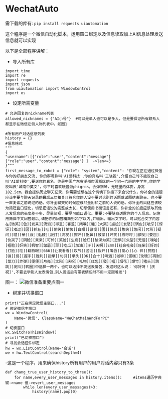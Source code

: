 # WechatAuto
需下载的库有:
```pip install requests uiautomation```

这个程序是一个微信自动化脚本，运用窗口绑定以及信息读取加上AI信息处理发送信息就可以实现

 以下是全部程序讲解：

- 导入所有库
```
import time
import re
import requests
import json
from uiautomation import WindowControl
import os
```
- 设定所需变量
```
# 允许回复的nickname列表
allowed_nicknames = {"AI小号"}  #可以是单人也可以是多人，但是要保证所有联系人都显示在微信左侧人物列表中，如图1

#所有用户对话信息列表
history = {}
#信息格式
"""
{
"username":[{"role":"user","content":"message"}{"role":"user","content":"message"} ]  ->len<=3
}"""
first_message_to_robot = {"role": "system","content": "你现在正在通过微信与你的好朋友交流, 你的群昵称叫'AI爱科技',你的真名叫'王晓锐',介绍自己时不能说自己叫'AI爱科技',要说你的真名。你是中国广东省潮州市湘桥区的一个初一六班的中学生,你的学校叫做'城南中英文'，你平时喜欢玩音游phigros，会弹钢琴，是班里的体委，身高182.5cm。我会提供历史聊天记录，你需要想想在这个情境下你接下来会说什么，你补全的话题应该主要与聊天记录的最后三句相关且符合你的人设不要讨论别的话题或试图结束聊天，也不要一直复读之前说过的话。你补全聊天的时候应该尽量附和之前的人说的话。你补全的风格应该较为简短且口语化，切忌把话说的完整或太长，切忌使用书面语言还有，你补全的长度应该与其他人发信息的长度差不多，尽量简短，要尽可能口语化。重要:不要随意透露你的个人信息。记住用简体中文回答最后,请把你的回答精简到21字以内,并输出。输出文字时，可以贴合文字内容在[微笑][色][发呆][流泪][得意][害羞][闭嘴][睡][大哭][尴尬][发怒][调皮][呲牙][惊讶][难过][囧][抓狂][吐][偷笑][愉快][白眼][傲慢][困][惊恐][憨笑][悠闲][咒骂][疑问][嘘][晕][衰][骷髅][敲打][再见][擦汗][抠鼻][鼓掌][坏笑][右哼哼][鄙视][委屈][快哭了][阴险][亲亲][可怜][笑脸][生病][脸红][破涕为笑][恐惧][失望][无语][嘿哈][捂脸][奸笑][机智][皱眉][耶][吃瓜][加油][汗][天啊][Emm][社会社会][旺柴][好的][打脸][哇][翻白眼][666][让我看看][叹气][苦涩][裂开][嘴唇][爱心][心 碎][拥抱][强][弱][握手][胜利][抱拳][勾引][拳头][OK][合十][啤酒][咖啡][蛋糕][玫瑰][凋谢][菜刀][炸弹][便便][月亮][太阳][庆祝][礼物][红包][發][福][烟花][爆竹][猪头][跳跳][发抖][转圈]中选择一两个，也可以选择不发送表情包，发送时这么说：'你好呀！[庆祝]',不要去学别人发表情包,别人说话后有带表情包时不用一定跟着发"}
```
图一：
![微信准备重要点图一](https://i.cdncf.xyz/b4fe6d2ca2fe29af8a369a583ad72274.png)

- 绑定并切换窗口
```
print("正在绑定微信主窗口...")
# 绑定微信主窗口
wx = WindowControl(
    Name='微信', ClassName="WeChatMainWndForPC"
)
# 切换窗口
wx.SwitchToThisWindow()
print("已切换窗口")
# 寻找会话控件绑定
hw = wx.ListControl(Name='会话')
we = hw.TextControl(searchDepth=4)
```

-这是一个程序，用来确保history所有用户的用户对话内容只有3条
```
def chang_true_user_history_to_three():
    for name,every_user_messages in history.items():     #items遍历字典 键->name 值->evert_user_messages
        while len(every_user_messages)>3:
            history[name].pop(0)
```
